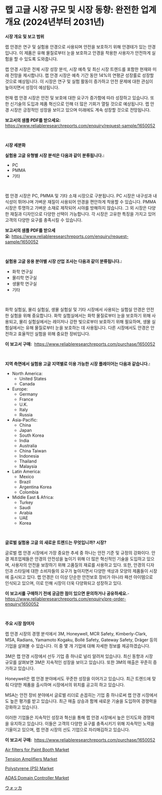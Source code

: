 <p><h1>랩 고글 시장 규모 및 시장 동향: 완전한 업계 개요 (2024년부터 2031년)</h1></p><p><strong>시장 개요 및 보고 범위</strong></p>
<p><p>랩 안경은 연구 및 실험용 안경으로 사용되며 안전을 보호하기 위해 안경테가 있는 안경입니다. 이 제품은 유해 물질로부터 눈을 보호하고 안경을 착용한 사용자가 안전하게 실험을 할 수 있도록 도와줍니다.</p><p>랩 안경 시장은 전체 시장 성장 분석, 시장 예측 및 최신 시장 트렌드를 포함한 현재와 미래 전망을 제시합니다. 랩 안경 시장은 예측 기간 동안 14%의 연평균 성장률로 성장할 것으로 예상됩니다. 이 시장은 연구 및 실험 활동이 증가하고 안전 문제에 대한 관심이 높아지면서 성장이 예상됩니다.</p><p>현재 랩 안경 시장은 안전 및 보호에 대한 요구가 증가함에 따라 성장하고 있습니다. 또한 신기술의 도입과 제품 혁신으로 인해 더 많은 기회가 열릴 것으로 예상됩니다. 랩 안경 시장은 긍정적인 성장을 보이고 있으며 미래에도 계속 성장할 것으로 전망됩니다.</p></p>
<p><strong>보고서의 샘플 PDF를 받으세요:</strong> <a href="https://www.reliableresearchreports.com/enquiry/request-sample/1650052">https://www.reliableresearchreports.com/enquiry/request-sample/1650052</a></p>
<p>&nbsp;</p>
<p><strong>시장 세분화</strong></p>
<p><strong>실험용 고글 유형별 시장 분석은 다음과 같이 분류됩니다.:</strong></p>
<p><ul><li>PC</li><li>PMMA</li><li>기타</li></ul></p>
<p>&nbsp;</p>
<p><p>랩 안경 시장은 PC, PMMA 및 기타 소재 시장으로 구분됩니다. PC 시장은 내구성과 내식성이 뛰어나며 가벼운 재질이 사용되어 안경을 편안하게 착용할 수 있습니다. PMMA 시장은 투명하고 가벼운 소재로 제작되어 시야를 방해하지 않습니다. 그 외 시장은 다양한 재질과 디자인으로 다양한 선택이 가능합니다. 각 시장은 고유한 특징을 가지고 있어 고객의 다양한 요구를 충족시킬 수 있습니다.</p></p>
<p><strong>보고서의 샘플 PDF를 받으세요:</strong>&nbsp;<a href="https://www.reliableresearchreports.com/enquiry/request-sample/1650052">https://www.reliableresearchreports.com/enquiry/request-sample/1650052</a></p>
<p>&nbsp;</p>
<p><strong> 실험용 고글 응용 분야별 시장 산업 조사는 다음과 같이 분류됩니다.:</strong></p>
<p><ul><li>화학 연구실</li><li>물리학 연구실</li><li>생물학 연구실</li><li>기타</li></ul></p>
<p>&nbsp;</p>
<p><p>화학 실험실, 물리 실험실, 생물 실험실 및 기타 시장에서 사용되는 실험실 안경은 안전한 실험을 위해 중요합니다. 화학 실험실에서는 화학 물질로부터 눈을 보호하기 위해 사용되고, 물리 실험실에서는 레이저나 강한 빛으로부터 보호하기 위해 필요하며, 생물 실험실에서는 유해 물질로부터 눈을 보호하는 데 사용됩니다. 다른 시장에서도 안경은 안전하고 효율적인 실험을 위해 중요한 장비입니다.</p></p>
<p><strong>이 보고서 구매:</strong>&nbsp; <a href="https://www.reliableresearchreports.com/purchase/1650052">https://www.reliableresearchreports.com/purchase/1650052</a></p>
<p>&nbsp;</p>
<p><strong>지역 측면에서 실험용 고글 지역별로 이용 가능한 시장 플레이어는 다음과 같습니다.:</strong></p>
<p><ul>
    <li>
        North America:
        <ul>
            <li>United States</li>
            <li>Canada</li>
        </ul>
    </li>
    <li>
        Europe:
        <ul>
            <li>Germany</li>
            <li>France</li>
            <li>U.K.</li>
            <li>Italy</li>
            <li>Russia</li>
        </ul>
    </li>
    <li>
        Asia-Pacific:
        <ul>
            <li>China</li>
            <li>Japan</li>
            <li>South Korea</li>
            <li>India</li>
            <li>Australia</li>
            <li>China Taiwan</li>
            <li>Indonesia</li>
            <li>Thailand</li>
            <li>Malaysia</li>
        </ul>
    </li>
    <li>
        Latin America:
        <ul>
            <li>Mexico</li>
            <li>Brazil</li>
            <li>Argentina Korea</li>
            <li>Colombia</li>
        </ul>
    </li>
    <li>
        Middle East & Africa:
        <ul>
            <li>Turkey</li>
            <li>Saudi</li>
            <li>Arabia</li>
            <li>UAE</li>
            <li>Korea</li>
        </ul>
    </li>
    </ul></p>
<p>&nbsp;</p>
<p><strong>글로벌 실험용 고글 의 새로운 트렌드는 무엇입니까? 시장?</strong></p>
<p><p>글로벌 랩 안경 시장에서 가장 중요한 추세 중 하나는 안전 기준 및 규정의 강화이다. 안경 제조업체들은 안경의 안전성을 높이기 위해 더 많은 혁신적인 기술을 도입하고 있으며, 사용자의 안전을 보장하기 위해 고품질의 재료를 사용하고 있다. 또한, 안경의 디자인과 스타일에 대한 소비자들의 요구가 높아지면서 다양한 색상과 모양의 제품들이 시장에 출시되고 있다. 랩 안경은 더 이상 단순한 안전보호 장비가 아니라 패션 아이템으로 인식되고 있으며, 이로 인해 시장이 더욱 다양화되고 성장하고 있다.</p></p>
<p><strong>이 보고서를 구매하기 전에 궁금한 점이 있으면 문의하거나 공유하세요.</strong>- <a href="https://www.reliableresearchreports.com/enquiry/pre-order-enquiry/1650052">https://www.reliableresearchreports.com/enquiry/pre-order-enquiry/1650052</a></p>
<p>&nbsp;</p>
<p><strong>주요 시장 참여자</strong></p>
<p><p>랩 안경 시장의 경쟁 분석에서 3M, Honeywell, MCR Safety, Kimberly-Clark, MSA, Radians, Yamamoto Kogaku, Bollé Safety, Gateway Safety, Dräger 등의 기업을 살펴볼 수 있습니다. 이 중 몇 개 기업에 대해 자세한 정보를 제공하겠습니다.</p><p>3M은 랩 안경 시장에서 선두 기업 중 하나로 널리 알려져 있습니다. 최신 동향과 시장 규모를 살펴보면 3M은 지속적인 성장을 보이고 있습니다. 또한 3M의 매출은 꾸준히 증가하고 있습니다.</p><p>Honeywell은 랩 안경 분야에서도 꾸준한 성장을 이어가고 있습니다. 최근 트렌드에 맞춰 다양한 제품을 출시하며 시장에서의 위치를 공고히 하고 있습니다.</p><p>MSA는 안전 장비 분야에서 글로벌 리더로 손꼽히는 기업 중 하나로써 랩 안경 시장에서도 높은 평가를 받고 있습니다. 최근 매출 상승과 함께 새로운 기술을 도입하여 경쟁력을 강화하고 있습니다.</p><p>이러한 기업들은 지속적인 성장과 혁신을 통해 랩 안경 시장에서 높은 인지도와 경쟁력을 유지하고 있습니다. 이들은 고객의 다양한 요구를 충족시키기 위해 지속적인 노력을 기울이고 있으며, 랩 안경 시장의 선도 기업으로 자리매김하고 있습니다.</p></p>
<p><strong>이 보고서 구매:</strong>&nbsp;&nbsp;<a href="https://www.reliableresearchreports.com/purchase/1650052">https://www.reliableresearchreports.com/purchase/1650052</a></p>
<p><p><a href="https://www.linkedin.com/pulse/air-filters-paint-booth-market-centers-aspects-growth-share-ofkxc?trackingId=EZbAbA0X48XT3f1LGMbnLA%3D%3D">Air filters for Paint Booth Market</a></p><p><a href="https://github.com/yoshih12/Market-Research-Report-List-2/blob/main/tension-amplifiers-market.md">Tension Amplifiers Market</a></p><p><a href="https://www.linkedin.com/pulse/polystyrene-ps-market-size-2024-2031-global-industrial-analysis-6cpjc?trackingId=FezBw3O%2B22wjqiBZF7QYKg%3D%3D">Polystyrene (PS) Market</a></p><p><a href="https://github.com/jerrycopelandthomaswsqd8q/Market-Research-Report-List-2/blob/main/adas-domain-controller-market.md">ADAS Domain Controller Market</a></p><p><a href="https://github.com/zoetazuur/Market-Research-Report-List-1/blob/main/510383710783.md">ウォッカ</a></p></p>
